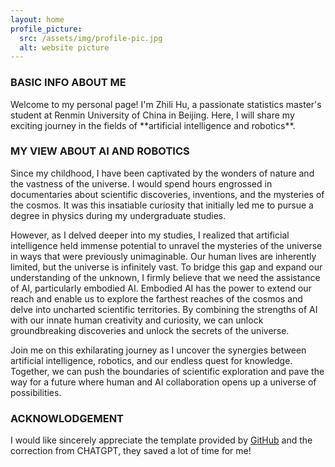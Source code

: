 ```yaml
---
layout: home
profile_picture:
  src: /assets/img/profile-pic.jpg
  alt: website picture
---
```

### BASIC INFO ABOUT ME
<p>
Welcome to my personal page! I'm Zhili Hu, a passionate statistics master's student at Renmin University of China in Beijing. Here, I will share my exciting journey in the fields of **artificial intelligence and robotics**.
</p>

### MY VIEW ABOUT AI AND ROBOTICS
<p>
Since my childhood, I have been captivated by the wonders of nature and the vastness of the universe. I would spend hours engrossed in documentaries about scientific discoveries, inventions, and the mysteries of the cosmos. It was this insatiable curiosity that initially led me to pursue a degree in physics during my undergraduate studies.
</p>
<p>
However, as I delved deeper into my studies, I realized that artificial intelligence held immense potential to unravel the mysteries of the universe in ways that were previously unimaginable. Our human lives are inherently limited, but the universe is infinitely vast. To bridge this gap and expand our understanding of the unknown, I firmly believe that we need the assistance of AI, particularly embodied AI.
Embodied AI has the power to extend our reach and enable us to explore the farthest reaches of the cosmos and delve into uncharted scientific territories. By combining the strengths of AI with our innate human creativity and curiosity, we can unlock groundbreaking discoveries and unlock the secrets of the universe.
</p>
<p> 
Join me on this exhilarating journey as I uncover the synergies between artificial intelligence, robotics, and our endless quest for knowledge. Together, we can push the boundaries of scientific exploration and pave the way for a future where human and AI collaboration opens up a universe of possibilities.
</p>

### ACKNOWLODGEMENT
<p>
  I would like sincerely appreciate the template provided by <a href="https://github.com/eliottvincent/bay">GitHub</a> and the correction from CHATGPT, they saved a lot of time for me!
</p>
